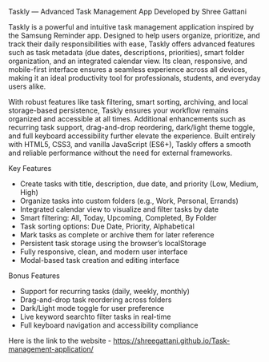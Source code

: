 Taskly — Advanced Task Management App
Developed by Shree Gattani

Taskly is a powerful and intuitive task management application inspired by the Samsung Reminder app. Designed to help users organize, prioritize, and track their daily responsibilities with ease, Taskly offers advanced features such as task metadata (due dates, descriptions, priorities), smart folder organization, and an integrated calendar view. Its clean, responsive, and mobile-first interface ensures a seamless experience across all devices, making it an ideal productivity tool for professionals, students, and everyday users alike.

With robust features like task filtering, smart sorting, archiving, and local storage-based persistence, Taskly ensures your workflow remains organized and accessible at all times. Additional enhancements such as recurring task support, drag-and-drop reordering, dark/light theme toggle, and full keyboard accessibility further elevate the experience. Built entirely with HTML5, CSS3, and vanilla JavaScript (ES6+), Taskly offers a smooth and reliable performance without the need for external frameworks.

 Key Features
* Create tasks with title, description, due date, and priority (Low, Medium, High)
* Organize tasks into custom folders (e.g., Work, Personal, Errands)
* Integrated calendar view to visualize and filter tasks by date
* Smart filtering: All, Today, Upcoming, Completed, By Folder
* Task sorting options: Due Date, Priority, Alphabetical
* Mark tasks as complete or archive them for later reference
* Persistent task storage using the browser’s localStorage
* Fully responsive, clean, and modern user interface
* Modal-based task creation and editing interface

Bonus Features

* Support for recurring tasks (daily, weekly, monthly)
* Drag-and-drop task reordering across folders
* Dark/Light mode toggle for user preference
* Live keyword searchto filter tasks in real-time
* Full keyboard navigation and accessibility compliance

Here is the link to the website - https://shreegattani.github.io/Task-management-application/

